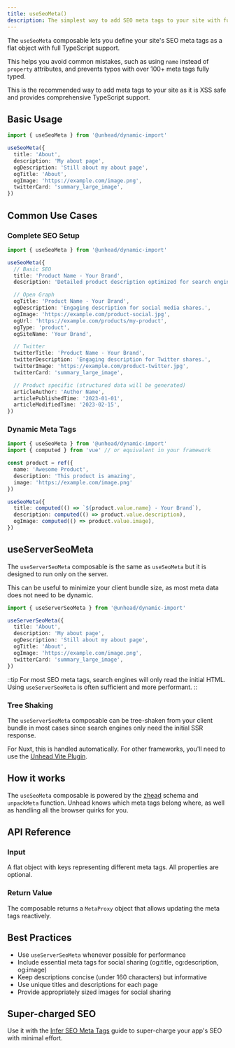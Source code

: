 ```yaml
---
title: useSeoMeta()
description: The simplest way to add SEO meta tags to your site with full TypeScript support
---
```


The `useSeoMeta` composable lets you define your site's SEO meta tags as a flat object with full TypeScript support.

This helps you avoid common mistakes, such as using `name` instead of `property` attributes, and prevents typos with over 100+ meta tags fully typed.

This is the recommended way to add meta tags to your site as it is XSS safe and provides comprehensive TypeScript support.

## Basic Usage

```ts
import { useSeoMeta } from '@unhead/dynamic-import'

useSeoMeta({
  title: 'About',
  description: 'My about page',
  ogDescription: 'Still about my about page',
  ogTitle: 'About',
  ogImage: 'https://example.com/image.png',
  twitterCard: 'summary_large_image',
})
```

## Common Use Cases

### Complete SEO Setup

```ts
import { useSeoMeta } from '@unhead/dynamic-import'

useSeoMeta({
  // Basic SEO
  title: 'Product Name - Your Brand',
  description: 'Detailed product description optimized for search engines.',

  // Open Graph
  ogTitle: 'Product Name - Your Brand',
  ogDescription: 'Engaging description for social media shares.',
  ogImage: 'https://example.com/product-social.jpg',
  ogUrl: 'https://example.com/products/my-product',
  ogType: 'product',
  ogSiteName: 'Your Brand',

  // Twitter
  twitterTitle: 'Product Name - Your Brand',
  twitterDescription: 'Engaging description for Twitter shares.',
  twitterImage: 'https://example.com/product-twitter.jpg',
  twitterCard: 'summary_large_image',

  // Product specific (structured data will be generated)
  articleAuthor: 'Author Name',
  articlePublishedTime: '2023-01-01',
  articleModifiedTime: '2023-02-15',
})
```

### Dynamic Meta Tags

```ts
import { useSeoMeta } from '@unhead/dynamic-import'
import { computed } from 'vue' // or equivalent in your framework

const product = ref({
  name: 'Awesome Product',
  description: 'This product is amazing',
  image: 'https://example.com/image.png'
})

useSeoMeta({
  title: computed(() => `${product.value.name} - Your Brand`),
  description: computed(() => product.value.description),
  ogImage: computed(() => product.value.image),
})
```

## useServerSeoMeta

The `useServerSeoMeta` composable is the same as `useSeoMeta` but it is designed to run only on the server.

This can be useful to minimize your client bundle size, as most meta data does not need to be dynamic.

```ts
import { useServerSeoMeta } from '@unhead/dynamic-import'

useServerSeoMeta({
  title: 'About',
  description: 'My about page',
  ogDescription: 'Still about my about page',
  ogTitle: 'About',
  ogImage: 'https://example.com/image.png',
  twitterCard: 'summary_large_image',
})
```

::tip
For most SEO meta tags, search engines will only read the initial HTML. Using `useServerSeoMeta` is often sufficient and more performant.
::

### Tree Shaking

The `useServerSeoMeta` composable can be tree-shaken from your client bundle in most cases since search engines only need the initial SSR response.

For Nuxt, this is handled automatically. For other frameworks, you'll need to use the [Unhead Vite Plugin](/docs/head/guides/advanced/vite-plugin).

## How it works

The `useSeoMeta` composable is powered by the [zhead](https://github.com/harlan-zw/zhead) schema and `unpackMeta` function. Unhead knows which meta tags belong where, as well as handling all the browser quirks for you.

## API Reference

### Input

A flat object with keys representing different meta tags. All properties are optional.

### Return Value

The composable returns a `MetaProxy` object that allows updating the meta tags reactively.

## Best Practices

- Use `useServerSeoMeta` whenever possible for performance
- Include essential meta tags for social sharing (og:title, og:description, og:image)
- Keep descriptions concise (under 160 characters) but informative
- Use unique titles and descriptions for each page
- Provide appropriately sized images for social sharing

## Super-charged SEO

Use it with the [Infer SEO Meta Tags](/plugins/plugins/infer-seo-meta-tags) guide to super-charge your app's SEO with minimal effort.
